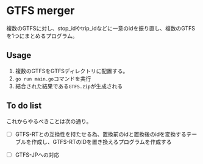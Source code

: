 # GTFS merger

複数のGTFSに対し、stop_idやtrip_idなどに一意のidを振り直し、複数のGTFSを1つにまとめるプログラム。

## Usage
1. 複数のGTFSをGTFSディレクトリに配置する。
2. ``go run main.go``コマンドを実行
3. 結合された結果である``GTFS.zip``が生成される

## To do list
これからやるべきことは次の通り。

- [ ] GTFS-RTとの互換性を持たせる為、置換前のidと置換後のidを変換するテーブルを作成し、GTFS-RTのIDを置き換えるプログラムを作成する

- [ ] GTFS-JPへの対応